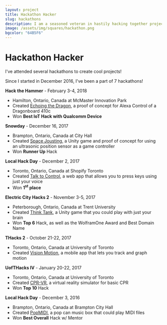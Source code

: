 ```yaml
---
layout: project
title: Hackathon Hacker
slug: hackathons
description: I am a seasoned veteran in hastily hacking together projects!
image: /assets/img/squares/hackathon.png
bgcolor: "64B5F6"
---
```


# Hackathon Hacker

I've attended several hackathons to create cool projects!

Since I started in December 2016, I've been a part of 7 hackathons!

**Hack the Hammer** - February 3-4, 2018
* Hamilton, Ontario, Canada at McMaster Innovation Park
* Created [Echoing the Dragon](/projects/echoingthedragon), a proof of concept for Alexa Control of a Dragonboard 410c
* Won **Best IoT Hack with Qualcomm Device**

**Snowday** - December 16, 2017
* Brampton, Ontario, Canada at City Hall
* Created [Space Jousting](projects/spacejousting), a Unity game and proof of concept for using an ultrasonic position sensor as a game controller
* Won **Runner Up** Hack

**Local Hack Day** - December 2, 2017
* Toronto, Ontario, Canada at Shopify Toronto
* Created [Talk to Control](projects/talk2control), a web app that allows you to press keys using just your voice
* Won **1<sup>st</sup> place**

**Electric City Hacks 2** - November 3-5, 2017
* Peterborough, Ontario, Canada at Trent University
* Created [Think Tank](projects/thinktank), a Unity game that you could play with just your brain
* Won **Top 6** Hack, as well as the WolframOne Award and Best Domain Name

**THacks 2** - October 21-22, 2017
* Toronto, Ontario, Canada at University of Toronto
* Created [Vision Motion](projects/visionmotion), a mobile app that lets you track and graph motion

**UofTHacks IV** - January 20-22, 2017
* Toronto, Ontario, Canada at University of Toronto
* Created [CPR-VR](projects/cprvr), a virtual reality simulator for basic CPR
* Won **Top 10** Hack

**Local Hack Day** - December 3, 2016
* Brampton, Ontario, Canada at Brampton City Hall
* Created [PopMIDI](projects/popmidi), a pop can music box that could play MIDI files
* Won **Best Overall** Hack w/ Mentor